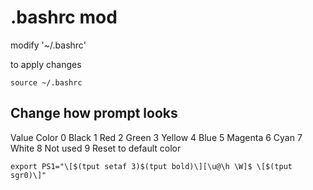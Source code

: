 # .bashrc mod

modify '~/.bashrc'

to apply changes
```
source ~/.bashrc
```

## Change how prompt looks
Value	Color
0	Black
1	Red
2	Green
3	Yellow
4	Blue
5	Magenta
6	Cyan
7	White
8	Not used
9	Reset to default color
```
export PS1="\[$(tput setaf 3)$(tput bold)\][\u@\h \W]$ \[$(tput sgr0)\]"
```
